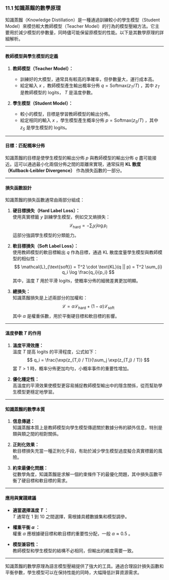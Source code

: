 ### **11.1 知識蒸餾的數學原理**

知識蒸餾（Knowledge Distillation）是一種通過訓練較小的學生模型（Student Model）來模仿較大教師模型（Teacher Model）的行為的模型壓縮方法。它主要用於減少模型的參數量，同時儘可能保留原模型的性能。以下是其數學原理的詳細解析。

---

#### **教師模型與學生模型的定義**

1. **教師模型（Teacher Model）：**  
   - 訓練好的大模型，通常具有較高的準確率，但參數量大，運行成本高。
   - 給定輸入  $x$ ，教師模型產生輸出概率分佈  $q = \text{Softmax}(z_T / T)$ ，其中  $z_T$  是教師模型的 logits， $T$  是溫度參數。

2. **學生模型（Student Model）：**  
   - 較小的模型，目標是學習教師模型的輸出分佈。
   - 給定相同的輸入  $x$ ，學生模型產生概率分佈  $p = \text{Softmax}(z_S / T)$ ，其中  $z_S$  是學生模型的 logits。

---

#### **目標：匹配概率分佈**

知識蒸餾的目標是使學生模型的輸出分佈  $p$  與教師模型的輸出分佈  $q$  盡可能接近。這可以通過最小化兩個分佈之間的距離來實現，通常採用 **KL 散度（Kullback-Leibler Divergence）** 作為損失函數的一部分。

---

#### **損失函數設計**

知識蒸餾的損失函數通常由兩部分組成：

1. **硬目標損失（Hard Label Loss）：**  
   使用真實標籤  $y$  訓練學生模型，例如交叉熵損失：
   $$
   \mathcal{L}_{\text{hard}} = - \sum_{i} y_i \log p_i
   $$
   這部分強調學生模型的分類能力。

2. **軟目標損失（Soft Label Loss）：**  
   使用教師模型的軟目標輸出  $q$  作為目標，通過 KL 散度度量學生模型與教師模型的相似性：
   $$
   \mathcal{L}_{\text{soft}} = T^2 \cdot \text{KL}(q || p) = T^2 \sum_{i} q_i \log \frac{q_i}{p_i}
   $$
   其中，溫度  $T$  用於平滑 logits，使概率分佈的細微差異更加明顯。

3. **總損失：**  
   知識蒸餾損失是上述兩部分的加權和：
   $$
   \mathcal{L} = \alpha \mathcal{L}_{\text{hard}} + (1 - \alpha) \mathcal{L}_{\text{soft}}
   $$
   其中  $\alpha$  是權重係數，用於平衡硬目標和軟目標的影響。

---

#### **溫度參數  $T$  的作用**

1. **溫度平滑效應：**  
   溫度  $T$  提高 logits 的平滑程度，公式如下：
   $$
   q_i = \frac{\exp(z_{T,i} / T)}{\sum_j \exp(z_{T,j} / T)}
   $$
   當  $T > 1$  時，概率分佈更加均勻，小概率事件的重要性增加。

2. **優化穩定性：**  
   高溫度的平滑效果使模型更容易捕捉教師模型輸出中的隱含關係，從而幫助學生模型更穩定地學習。

---

#### **知識蒸餾的數學本質**

1. **信息傳遞：**  
   知識蒸餾本質上是教師模型向學生模型傳遞關於數據分佈的額外信息，特別是類與類之間的相對關係。

2. **正則化效果：**  
   軟目標損失充當一種正則化手段，有助於減少學生模型過度擬合真實標籤的風險。

3. **約束最優化問題：**  
   從數學角度，知識蒸餾是求解一個約束條件下的最優化問題，其中損失函數平衡了硬目標和軟目標的需求。

---

#### **應用與實踐建議**

- **適當選擇溫度  $T$ ：**  
   $T$  通常在 1 到 10 之間選擇，需根據具體數據集和模型調參。

- **權重平衡  $\alpha$ ：**  
  權重  $\alpha$  應根據硬目標和軟目標的重要性分配，一般  $\alpha \approx 0.5$ 。

- **模型兼容性：**  
  教師模型和學生模型的結構不必相同，但輸出的維度需要一致。

---

知識蒸餾的數學原理為語言模型壓縮提供了強大的工具。通過合理設計損失函數和平衡參數，學生模型可以在保持性能的同時，大幅降低計算資源需求。